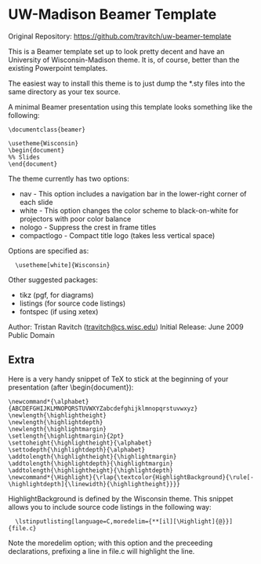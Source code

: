 # UW-Madison Beamer Template

Original Repository: https://github.com/travitch/uw-beamer-template

This is a Beamer template set up to look pretty decent and have an University of Wisconsin-Madison theme.
It is, of course, better than the existing Powerpoint templates.

The easiest way to install this theme is to just dump the *.sty files into the same directory as your tex source.

A minimal Beamer presentation using this template looks something like the following:

```
\documentclass{beamer}

\usetheme{Wisconsin}
\begin{document}
%% Slides
\end{document}
```

The theme currently has two options:
  * nav          - This option includes a navigation bar in the
                   lower-right corner of each slide
  * white        - This option changes the color scheme to black-on-white
                   for projectors with poor color balance
  * nologo       - Suppress the crest in frame titles
  * compactlogo  - Compact title logo (takes less vertical space)

Options are specified as:
```
  \usetheme[white]{Wisconsin}
```

Other suggested packages:
* tikz (pgf, for diagrams)
* listings (for source code listings)
* fontspec (if using xetex)



Author: Tristan Ravitch (travitch@cs.wisc.edu)
Initial Release: June 2009
Public Domain


Extra
-----



Here is a very handy snippet of TeX to stick at
the beginning of your presentation (after \begin{document}):

```
\newcommand*{\alphabet}{ABCDEFGHIJKLMNOPQRSTUVWXYZabcdefghijklmnopqrstuvwxyz}
\newlength{\highlightheight}
\newlength{\highlightdepth}
\newlength{\highlightmargin}
\setlength{\highlightmargin}{2pt}
\settoheight{\highlightheight}{\alphabet}
\settodepth{\highlightdepth}{\alphabet}
\addtolength{\highlightheight}{\highlightmargin}
\addtolength{\highlightdepth}{\highlightmargin}
\addtolength{\highlightheight}{\highlightdepth}
\newcommand*{\Highlight}{\rlap{\textcolor{HighlightBackground}{\rule[-\highlightdepth]{\linewidth}{\highlightheight}}}}
```

HighlightBackground is defined by the Wisconsin theme. 
This snippet allows you to include source code listings in the following way:

```
  \lstinputlisting[language=C,moredelim={**[il][\Highlight]{@}}]{file.c}
```

Note the moredelim option; with this option and the preceeding declarations, prefixing a line in file.c will highlight the line.

